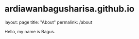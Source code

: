 # ardiawanbagusharisa.github.io
layout: page 
title: "About"
permalink: /about 

Hello, my name is Bagus. 